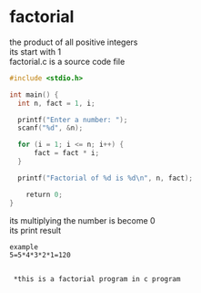 # factorial  
the  product of all positive integers   
its start with 1  
     factorial.c is a source code file  
  ```c
  #include <stdio.h>

int main() {
    int n, fact = 1, i;

    printf("Enter a number: ");
    scanf("%d", &n);

    for (i = 1; i <= n; i++) {
        fact = fact * i;
    }

    printf("Factorial of %d is %d\n", n, fact);

    return 0;
}    
```
 its multiplying the  number is become 0  
 its print result     


    example   
    5=5*4*3*2*1=120  


     *this is a factorial program in c program    
           
